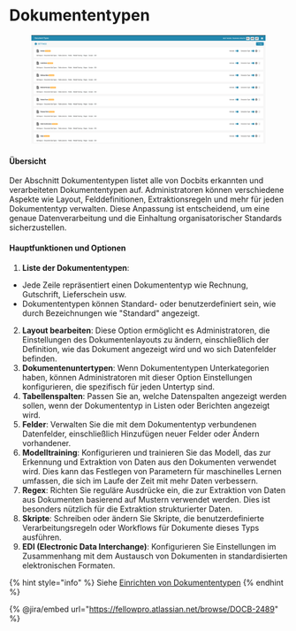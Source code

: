 # Dokumententypen

<figure><img src="../../../../.gitbook/assets/Bildschirmfoto 2024-05-08 um 08.44.19.png" alt=""><figcaption></figcaption></figure>

#### Übersicht

Der Abschnitt Dokumententypen listet alle von Docbits erkannten und verarbeiteten Dokumententypen auf. Administratoren können verschiedene Aspekte wie Layout, Felddefinitionen, Extraktionsregeln und mehr für jeden Dokumententyp verwalten. Diese Anpassung ist entscheidend, um eine genaue Datenverarbeitung und die Einhaltung organisatorischer Standards sicherzustellen.

#### Hauptfunktionen und Optionen

1. **Liste der Dokumententypen**:
* Jede Zeile repräsentiert einen Dokumententyp wie Rechnung, Gutschrift, Lieferschein usw.
* Dokumententypen können Standard- oder benutzerdefiniert sein, wie durch Bezeichnungen wie "Standard" angezeigt.
2. **Layout bearbeiten**: Diese Option ermöglicht es Administratoren, die Einstellungen des Dokumentenlayouts zu ändern, einschließlich der Definition, wie das Dokument angezeigt wird und wo sich Datenfelder befinden.
3. **Dokumentenuntertypen**: Wenn Dokumententypen Unterkategorien haben, können Administratoren mit dieser Option Einstellungen konfigurieren, die spezifisch für jeden Untertyp sind.
4. **Tabellenspalten**: Passen Sie an, welche Datenspalten angezeigt werden sollen, wenn der Dokumententyp in Listen oder Berichten angezeigt wird.
5. **Felder**: Verwalten Sie die mit dem Dokumententyp verbundenen Datenfelder, einschließlich Hinzufügen neuer Felder oder Ändern vorhandener.
6. **Modelltraining**: Konfigurieren und trainieren Sie das Modell, das zur Erkennung und Extraktion von Daten aus den Dokumenten verwendet wird. Dies kann das Festlegen von Parametern für maschinelles Lernen umfassen, die sich im Laufe der Zeit mit mehr Daten verbessern.
7. **Regex**: Richten Sie reguläre Ausdrücke ein, die zur Extraktion von Daten aus Dokumenten basierend auf Mustern verwendet werden. Dies ist besonders nützlich für die Extraktion strukturierter Daten.
8. **Skripte**: Schreiben oder ändern Sie Skripte, die benutzerdefinierte Verarbeitungsregeln oder Workflows für Dokumente dieses Typs ausführen.
9. **EDI (Electronic Data Interchange)**: Konfigurieren Sie Einstellungen im Zusammenhang mit dem Austausch von Dokumenten in standardisierten elektronischen Formaten.

{% hint style="info" %}
Siehe [Einrichten von Dokumententypen](../../../setup/document-types/)
{% endhint %}

{% @jira/embed url="https://fellowpro.atlassian.net/browse/DOCB-2489" %}
